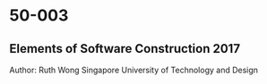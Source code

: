 # 50-003

## Elements of Software Construction 2017

Author: Ruth Wong
Singapore University of Technology and Design
